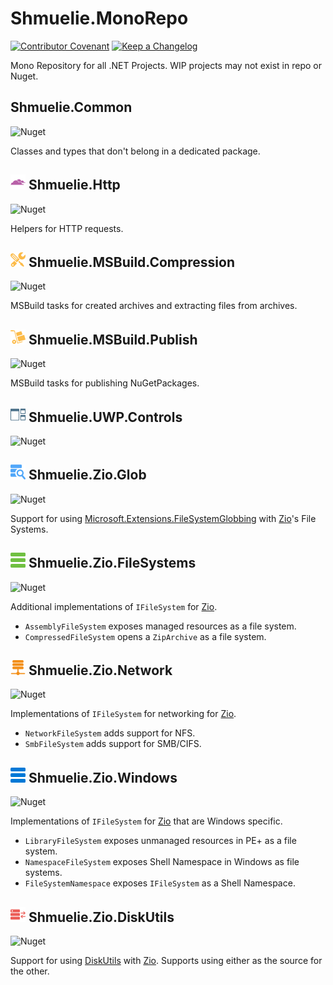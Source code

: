 # Shmuelie.MonoRepo

[![Contributor Covenant](https://img.shields.io/badge/Contributor%20Covenant-2.1-4BAAAA?style=for-the-badge)](CODE_OF_CONDUCT.md)
[![Keep a Changelog](https://img.shields.io/badge/Keep%20a%20Changelog-1.0.0-F25D30?style=for-the-badge)](CHANGELOG.md)

Mono Repository for all .NET Projects. WIP projects may not exist in repo or Nuget.

## Shmuelie.Common

![Nuget](https://img.shields.io/badge/NUGET-WIP-blue?style=for-the-badge)

Classes and types that don't belong in a dedicated package.

## ![Shmuelie.Http](Shmuelie.Http/Shmuelie.Http-24.png) Shmuelie.Http

![Nuget](https://img.shields.io/badge/NUGET-WIP-blue?style=for-the-badge)

Helpers for HTTP requests.

## ![Shmuelie.MSBuild.Compression](Shmuelie.MSBuild.Compression/Shmuelie.MSBuild.Compression-24.png) Shmuelie.MSBuild.Compression

![Nuget](https://img.shields.io/badge/NUGET-WIP-blue?style=for-the-badge)

MSBuild tasks for created archives and extracting files from archives.

## ![Shmuelie.MSBuild.Publish](Shmuelie.MSBuild.Publish/Shmuelie.MSBuild.Publish-24.png) Shmuelie.MSBuild.Publish

![Nuget](https://img.shields.io/badge/NUGET-WIP-blue?style=for-the-badge)

MSBuild tasks for publishing NuGetPackages.

## ![Shmuelie.UWP.Controls](Shmuelie.UWP.Controls/Shmuelie.UWP.Controls-24.png) Shmuelie.UWP.Controls

![Nuget](https://img.shields.io/badge/NUGET-WIP-blue?style=for-the-badge)

## ![Shmuelie.Zio.Glob](Shmuelie.Zio.Glob/Shmuelie.Zio.Glob-24.png) Shmuelie.Zio.Glob

![Nuget](https://img.shields.io/nuget/v/Shmuelie.Zio.Glob?style=for-the-badge)

Support for using [Microsoft.Extensions.FileSystemGlobbing][FileSystemGlobbing] with [Zio][Zio]'s File Systems.

## ![Shmuelie.Zio.FileSystems](Shmuelie.Zio.FileSystems/Shmuelie.Zio.FileSystems-24.png) Shmuelie.Zio.FileSystems

![Nuget](https://img.shields.io/nuget/v/Shmuelie.Zio.FileSystems?style=for-the-badge)

Additional implementations of `IFileSystem` for [Zio][Zio].

- `AssemblyFileSystem` exposes managed resources as a file system.
- `CompressedFileSystem` opens a `ZipArchive` as a file system.

## ![Shmuelie.Zio.Network](Shmuelie.Zio.Network/Shmuelie.Zio.Network-24.png) Shmuelie.Zio.Network

![Nuget](https://img.shields.io/badge/NUGET-WIP-blue?style=for-the-badge)

Implementations of `IFileSystem` for networking for [Zio][Zio].

- `NetworkFileSystem` adds support for NFS.
- `SmbFileSystem` adds support for SMB/CIFS.
## ![Shmuelie.Zio.Windows](Shmuelie.Zio.Windows/Shmuelie.Zio.Windows-24.png) Shmuelie.Zio.Windows

![Nuget](https://img.shields.io/badge/NUGET-WIP-blue?style=for-the-badge)

Implementations of `IFileSystem` for [Zio][Zio] that are Windows specific.

- `LibraryFileSystem` exposes unmanaged resources in PE+ as a file system.
- `NamespaceFileSystem` exposes Shell Namespace in Windows as file systems.
- `FileSystemNamespace` exposes `IFileSystem` as a Shell Namespace.

## ![Shmuelie.Zio.DiskUtils](Shmuelie.Zio.DiskUtils/Shmuelie.Zio.DiskUtils-24.png) Shmuelie.Zio.DiskUtils

![Nuget](https://img.shields.io/badge/NUGET-WIP-blue?style=for-the-badge)

Support for using [DiskUtils][DiskUtils] with [Zio][Zio]. Supports using either as the source for the other.

[FileSystemGlobbing]: https://www.nuget.org/packages/FileSystemGlobbing
[Zio]: https://www.nuget.org/packages/Zio
[DiskUtils]: https://github.com/DiscUtils/DiscUtils
